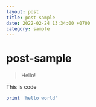 ```yaml
---
layout: post
title: post-sample
date: 2022-02-24 13:34:00 +0700
category: sample
---
```


# post-sample

> Hello!

This is code

```ruby
print 'hello world'
```
